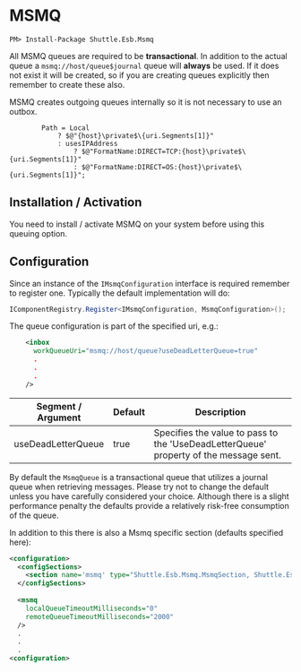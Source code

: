 # MSMQ

```
PM> Install-Package Shuttle.Esb.Msmq
```

All MSMQ queues are required to be **transactional**.  In addition to the actual queue a `msmq://host/queue$journal` queue will **always** be used.  If it does not exist it will be created, so if you are creating queues explicitly then remember to create these also.

MSMQ creates outgoing queues internally so it is not necessary to use an outbox.

            Path = Local
                ? $@"{host}\private$\{uri.Segments[1]}"
                : usesIPAddress
                    ? $@"FormatName:DIRECT=TCP:{host}\private$\{uri.Segments[1]}"
                    : $@"FormatName:DIRECT=OS:{host}\private$\{uri.Segments[1]}";


## Installation / Activation

You need to install / activate MSMQ on your system before using this queuing option.

## Configuration

Since an instance of the `IMsmqConfiguration` interface is required remember to register one.  Typically the default implementation will do:

``` c#
IComponentRegistry.Register<IMsmqConfiguration, MsmqConfiguration>();
```

The queue configuration is part of the specified uri, e.g.:

``` xml
    <inbox
      workQueueUri="msmq://host/queue?useDeadLetterQueue=true"
	  .
	  .
	  .
    />
``` 

| Segment / Argument | Default	| Description |
| --- | --- | --- | 
| useDeadLetterQueue	 | true | Specifies the value to pass to the 'UseDeadLetterQueue' property of the message sent. | 

By default the `MsmqQueue` is a transactional queue that utilizes a journal queue when retrieving messages.  Please try not to change the default unless you have carefully considered your choice.  Although there is a slight performance penalty the defaults provide a relatively risk-free consumption of the queue.

In addition to this there is also a Msmq specific section (defaults specified here):

``` xml
<configuration>
  <configSections>
    <section name='msmq' type="Shuttle.Esb.Msmq.MsmqSection, Shuttle.Esb.Msmq"/>
  </configSections>
  
  <msmq
	localQueueTimeoutMilliseconds="0"
	remoteQueueTimeoutMilliseconds="2000"
  />
  .
  .
  .
<configuration>
``` 